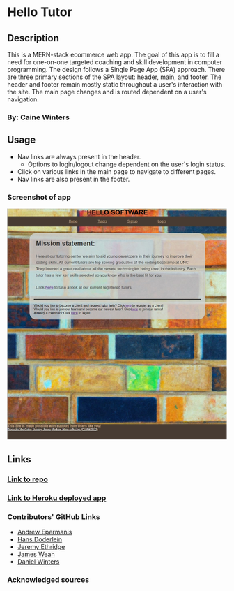 # Hello Tutor

## Description

This is a MERN-stack ecommerce web app.  The goal of this app is to fill a need for one-on-one targeted coaching and skill development in computer programming.  The design follows a Single Page App (SPA) approach.  There are three primary sections of the SPA layout:  header, main, and footer.  The header and footer remain mostly static throughout a user's interaction with the site.  The main page changes and is routed dependent on a user's navigation.

### By: Caine Winters

## Usage

- Nav links are always present in the header.
    - Options to login/logout change dependent on the user's login status.
- Click on various links in the main page to navigate to different pages.
- Nav links are also present in the footer.

### Screenshot of app

![App being used in web browser](/someImg.jpg)

## Links

### [Link to repo](https://github.com/Hans-Doderlein/Project-3)

### [Link to Heroku deployed app](www.google.com)

### Contributors' GitHub Links
- [Andrew Epermanis](https://github.com/aepermanis)
- [Hans Doderlein](https://github.com/Hans-Doderlein)
- [Jeremy Ethridge](https://github.com/Jeremyethridge)
- [James Weah](https://github.com/jweah2385)
- [Daniel Winters](https://github.com/elcaine)

### Acknowledged sources
